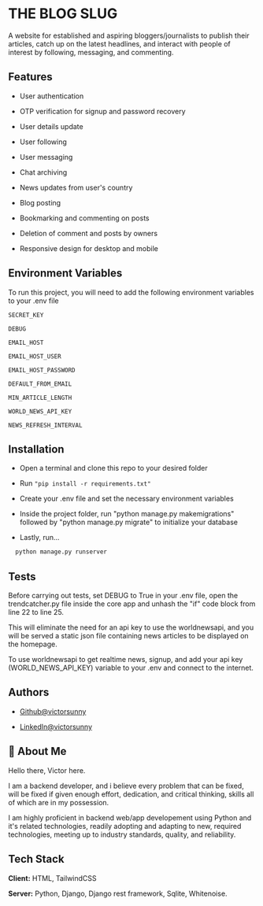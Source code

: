 # THE BLOG SLUG

A website for established and aspiring bloggers/journalists to publish their articles, catch up on the latest headlines, and interact with people of interest by following, messaging, and commenting.

## Features

- User authentication

- OTP verification for signup and password recovery

- User details update

- User following

- User messaging

- Chat archiving

- News updates from user's country

- Blog posting

- Bookmarking and commenting on posts

- Deletion of comment and posts by owners

- Responsive design for desktop and mobile


## Environment Variables

To run this project, you will need to add the following environment variables to your .env file

`SECRET_KEY`

`DEBUG`

`EMAIL_HOST`

`EMAIL_HOST_USER`

`EMAIL_HOST_PASSWORD`

`DEFAULT_FROM_EMAIL`

`MIN_ARTICLE_LENGTH`

`WORLD_NEWS_API_KEY`

`NEWS_REFRESH_INTERVAL`


## Installation

- Open a terminal and clone this repo to your desired folder

- Run `"pip install -r requirements.txt"`

- Create your .env file and set the necessary environment variables

- Inside the project folder, run "python manage.py makemigrations" followed by "python manage.py migrate" to initialize your database

- Lastly, run...

```bash
  python manage.py runserver
```

## Tests


Before carrying out tests, set DEBUG to True in your .env file, open the trendcatcher.py file inside the core app and unhash the "if" code block from line 22 to line 25.

This will eliminate the need for an api key to use the worldnewsapi, and you will be served a static json file containing news articles to be displayed on the homepage.

To use worldnewsapi to get realtime news, signup, and add your api key (WORLD_NEWS_API_KEY) variable to your .env and connect to the internet.

## Authors

- [Github@victorsunny](https://www.github.com/victorsunny/)

- [LinkedIn@victorsunny](https://www.linkedin.com/in/victor-sunny-6b06ba220)

## 🚀 About Me
Hello there, Victor here.

I am a backend developer, and i believe every problem that can be fixed, will be fixed if given enough effort, dedication, and critical thinking, skills all of which are in my possession.

I am highly proficient in backend web/app developement using Python and it's related technologies, readily adopting and adapting to new, required technologies, meeting up to industry standards, quality, and reliability.


## Tech Stack

**Client:** HTML, TailwindCSS

**Server:** Python, Django, Django rest framework, Sqlite, Whitenoise.

